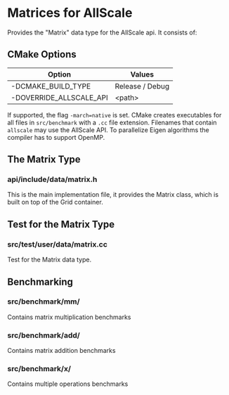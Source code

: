 # Matrices for AllScale

Provides the "Matrix" data type for the AllScale api. It consists of:

## CMake Options

| Option                  | Values          |
| ----------------------- | --------------- |
| -DCMAKE_BUILD_TYPE      | Release / Debug |
| -DOVERRIDE_ALLSCALE_API | \<path>         |

If supported, the flag `-march=native` is set.
CMake creates executables for all files in `src/benchmark` with a `.cc` file extension.
Filenames that contain `allscale` may use the AllScale API.
To parallelize Eigen algorithms the compiler has to support OpenMP.

## The Matrix Type

### api/include/data/matrix.h

This is the main implementation file, it provides the Matrix class,
which is built on top of the Grid container.

## Test for the Matrix Type

### src/test/user/data/matrix.cc

Test for the Matrix data type.

## Benchmarking

### src/benchmark/mm/

Contains matrix multiplication benchmarks

### src/benchmark/add/

Contains matrix addition benchmarks

### src/benchmark/x/

Contains multiple operations benchmarks
